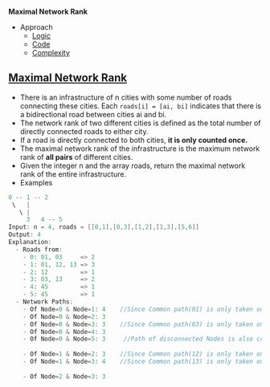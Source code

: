 **Maximal Network Rank**
- Approach
  - [Logic](#l)
  - [Code](#c)
  - [Complexity](#co)

## [Maximal Network Rank](https://leetcode.com/problems/maximal-network-rank/)
- There is an infrastructure of n cities with some number of roads connecting these cities. Each `roads[i] = [ai, bi]` indicates that there is a bidirectional road between cities ai and bi.
- The network rank of two different cities is defined as the total number of directly connected roads to either city. 
- If a road is directly connected to both cities, **it is only counted once.**
- The maximal network rank of the infrastructure is the maximum network rank of **all pairs** of different cities.
- Given the integer n and the array roads, return the maximal network rank of the entire infrastructure.
- Examples
```c
0 -- 1 -- 2
 \   |
   \ |
     3   4 -- 5
Input: n = 4, roads = [[0,1],[0,3],[1,2],[1,3],[5,6]]
Output: 4
Explanation:
  - Roads from:
    - 0: 01, 03     => 2
    - 1: 01, 12, 13 => 3
    - 2: 12         => 1
    - 3: 03, 13     => 2
    - 4: 45         => 1
    - 5: 45         => 1
  - Network Paths:
    - Of Node=0 & Node=1: 4    //Since Common path(01) is only taken once
    - Of Node=0 & Node=2: 3
    - Of Node=0 & Node=3: 3    //Since Common path(03) is only taken once
    - Of Node=0 & Node=4: 3
    - Of Node=0 & Node=5: 3     //Path of disconnected Nodes is also counted
    
    - Of Node=1 & Node=2: 3    //Since Common path(12) is only taken once
    - Of Node=1 & Node=3: 4    //Since Common path(13) is only taken once
    
    - Of Node=2 & Node=3: 3
```

